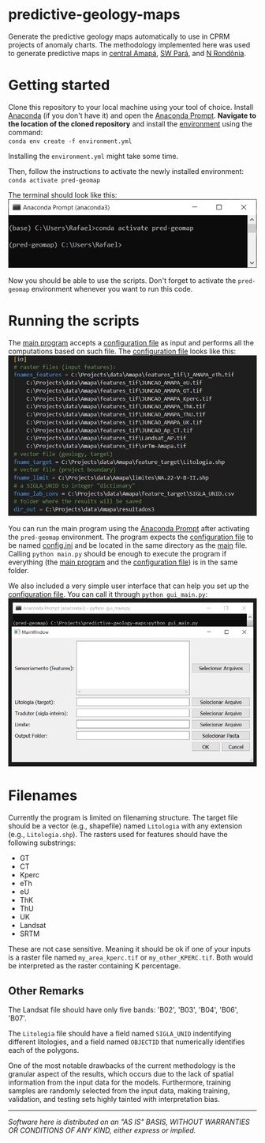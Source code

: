 # predictive-geology-maps
Generate the predictive geology maps automatically to use in CPRM projects of anomaly charts. The methodology implemented here was used to generate predictive maps in [central Amapá](https://rigeo.cprm.gov.br/handle/doc/22542), [SW Pará](https://rigeo.cprm.gov.br/handle/doc/22541), and [N Rondônia](https://rigeo.cprm.gov.br/handle/doc/22531).

# Getting started
Clone this repository to your local machine using your tool of choice. Install [Anaconda](https://www.anaconda.com/) (if you don't have it) and open the [Anaconda Prompt](https://docs.anaconda.com/anaconda/user-guide/getting-started/). **Navigate to the location of the cloned repository** and install the [environment](environment.yml) using the command:  
`conda env create -f environment.yml`

Installing the `environment.yml` might take some time. 

Then, follow the instructions to activate the newly installed environment:  
`conda activate pred-geomap`

The terminal should look like this:  
![Terminal example](./resources/prompt_env.PNG)

Now you should be able to use the scripts. Don't forget to activate the `pred-geomap` environment whenever you want to run this code.  

# Running the scripts
The [main program](main.py) accepts a [configuration file](config.ini) as input and performs all the computations based on such file. The [configuration file](config.ini) looks like this:  
![config.ini file](./resources/config_example.PNG)

You can run the main program using the [Anaconda Prompt](https://docs.anaconda.com/anaconda/user-guide/getting-started/) after activating the `pred-geomap` environment. The program expects the [configuration file](config.ini) to be named [config.ini](config.ini) and be located in the same directory as the [main](main.py) file. Calling `python main.py` should be enough to execute the program if everything (the [main program](main.py) and the [configuration file](config.ini)) is in the same folder.  

We also included a very simple user interface that can help you set up the [configuration file](config.ini). You can call it through `python gui_main.py`:  
![Calling main.py example](./resources/calling_gui.PNG)

# Filenames
Currently the program is limited on filenaming structure. The target file should be a vector (e.g., shapefile) named `Litologia` with any extension (e.g., `Litologia.shp`). The rasters used for features should have the following substrings:
* GT
* CT
* Kperc
* eTh
* eU
* ThK
* ThU
* UK
* Landsat
* SRTM

These are not case sensitive. Meaning it should be ok if one of your inputs is a raster file named `my_area_kperc.tif` or `my_other_KPERC.tif`. Both would be interpreted as the raster containing K percentage. 

## Other Remarks
The Landsat file should have only five bands: 'B02', 'B03', 'B04', 'B06', 'B07'.

The `Litologia` file should have a field named `SIGLA_UNID` indentifying different litologies, and a field named `OBJECTID` that numerically identifies each of the polygons. 

One of the most notable drawbacks of the current methodology is the granular aspect of the results, which occurs due to the lack of spatial information from the input data for the models. Furthermore, training samples are randomly selected from the input data, making training, validation, and testing sets highly tainted with interpretation bias.

*******************************************************************************************************************  

*Software here is distributed on an "AS IS" BASIS, WITHOUT WARRANTIES OR CONDITIONS OF ANY KIND, either express or implied.*
